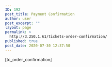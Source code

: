 ```yaml
---
ID: 192
post_title: Payment Confirmation
author: user
post_excerpt: ""
layout: page
permalink: >
  http://3.250.1.61/tickets-order-confirmation/
published: true
post_date: 2020-07-30 12:37:50
---
```

[tc_order_confirmation]